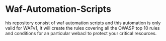 # Waf-Automation-Scripts
his repository consist of waf automation scripts and this automation is only valid for WAFv1, It will create the rules covering all the OWASP top 10 rules and conditions for an particular webacl to protect your critical resources.
